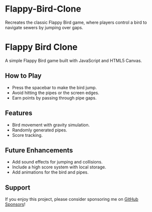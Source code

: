 # Flappy-Bird-Clone
Recreates the classic Flappy Bird game, where players control a bird to navigate sewers by jumping over gaps.
# Flappy Bird Clone
A simple Flappy Bird game built with JavaScript and HTML5 Canvas.

## How to Play
- Press the spacebar to make the bird jump.
- Avoid hitting the pipes or the screen edges.
- Earn points by passing through pipe gaps.

## Features
- Bird movement with gravity simulation.
- Randomly generated pipes.
- Score tracking.

## Future Enhancements
- Add sound effects for jumping and collisions.
- Include a high score system with local storage.
- Add animations for the bird and pipes.

## Support
If you enjoy this project, please consider sponsoring me on [GitHub Sponsors](https://github.com/slycantel)!
